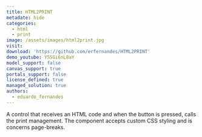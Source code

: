 ```yaml
---
title: HTML2PRINT
metadate: hide
categories:
  - html
  - print
image: /assets/images/html2print.jpg
visit: 
download: 'https://github.com/erfernandes/HTML2PRINT'
demo_youtube: Y55Gi6nL8aY
model_support: false
canvas_support: true
portals_support: false
license_defined: true
managed_solution: true
authors:
  - eduardo_fernandes
---
```

A control that receives an HTML code and when the button is pressed, calls the print management. The component accepts custom CSS styling and is concerns page-breaks.
